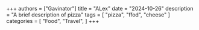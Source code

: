 +++
authors = ["Gavinator"]
title = "ALex"
date = "2024-10-26"
description = "A brief description of pizza"
tags = [
    "pizza",
    "ffod",
    "cheese"
]
categories = [
    "Food",
    "Travel",
]
+++